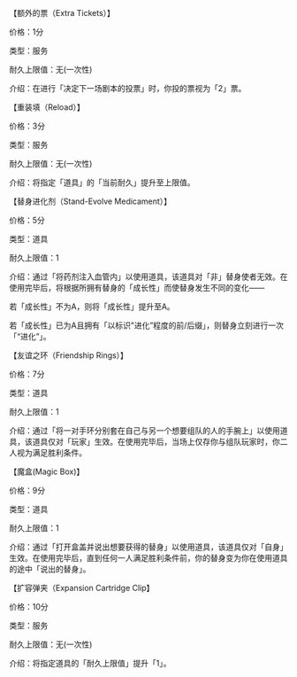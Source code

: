 【额外的票（Extra Tickets）】

价格：1分

类型：服务

耐久上限值：无(一次性)

介绍：在进行「决定下一场剧本的投票」时，你投的票视为「2」票。

【重装填（Reload）】

价格：3分

类型：服务

耐久上限值：无(一次性)

介绍：将指定「道具」的「当前耐久」提升至上限值。

【替身进化剂（Stand-Evolve Medicament）】

价格：5分

类型：道具

耐久上限值：1

介绍：通过「将药剂注入血管内」以使用道具，该道具对「非」替身使者无效。在使用完毕后，将根据所拥有替身的「成长性」而使替身发生不同的变化——

若「成长性」不为A，则将「成长性」提升至A。

若「成长性」已为A且拥有「以标识"进化”程度的前/后缀」，则替身立刻进行一次「“进化”」。

【友谊之环（Friendship Rings）】

价格：7分

类型：道具

耐久上限值：1

介绍：通过「将一对手环分别套在自己与另一个想要组队的人的手腕上」以使用道具，该道具仅对「玩家」生效。在使用完毕后，当场上仅存你与组队玩家时，你二人视为满足胜利条件。

【魔盒(Magic Box)】

价格：9分

类型：道具

耐久上限值：1

介绍：通过「打开盒盖并说出想要获得的替身」以使用道具，该道具仅对「自身」生效。在使用完毕后，直到任何一人满足胜利条件前，你的替身变为你在使用道具的途中「说出的替身」。

【扩容弹夹（Expansion Cartridge Clip】

价格：10分

类型：服务

耐久上限值：无(一次性)

介绍：将指定道具的「耐久上限值」提升「1」。